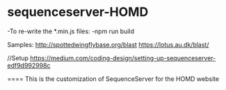 # sequenceserver-HOMD

-To re-write the *.min.js files:
-npm run build

Samples:
http://spottedwingflybase.org/blast
https://lotus.au.dk/blast/

//Setup
https://medium.com/coding-design/setting-up-sequenceserver-edf9d992998c

====
This is the customization of SequenceServer for the HOMD website
   
   
